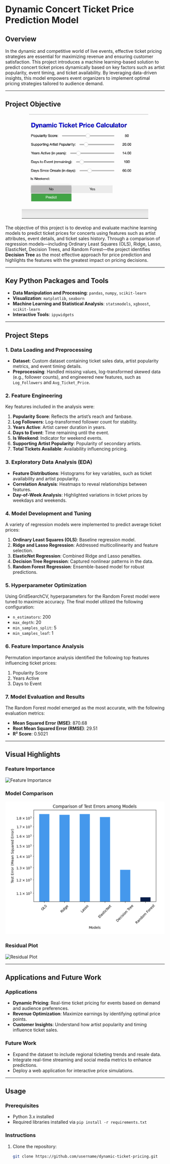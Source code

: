 # Dynamic Concert Ticket Price Prediction Model

## Overview

In the dynamic and competitive world of live events, effective ticket pricing strategies are essential for maximizing revenue and ensuring customer satisfaction. This project introduces a machine learning-based solution to predict concert ticket prices dynamically based on key factors such as artist popularity, event timing, and ticket availability. By leveraging data-driven insights, this model empowers event organizers to implement optimal pricing strategies tailored to audience demand.

---

## Project Objective

<img src="Assets/price_calculator.gif" alt="Price Calculator in Action" width="400" style="display: block; margin: 10px auto 20px auto;">

The objective of this project is to develop and evaluate machine learning models to predict ticket prices for concerts using features such as artist attributes, event details, and ticket sales history. Through a comparison of regression models—including Ordinary Least Squares (OLS), Ridge, Lasso, ElasticNet, Decision Trees, and Random Forest—the project identifies **Decision Tree** as the most effective approach for price prediction and highlights the features with the greatest impact on pricing decisions.

---

## Key Python Packages and Tools

- **Data Manipulation and Processing**: `pandas`, `numpy`, `scikit-learn`
- **Visualization**: `matplotlib`, `seaborn`
- **Machine Learning and Statistical Analysis**: `statsmodels`, `xgboost`, `scikit-learn`
- **Interactive Tools**: `ipywidgets`

---

## Project Steps

### 1. Data Loading and Preprocessing

- **Dataset**: Custom dataset containing ticket sales data, artist popularity metrics, and event timing details.
- **Preprocessing**: Handled missing values, log-transformed skewed data (e.g., follower counts), and engineered new features, such as `Log_Followers` and `Avg_Ticket_Price`.

### 2. Feature Engineering

Key features included in the analysis were:

1. **Popularity Score**: Reflects the artist’s reach and fanbase.
2. **Log Followers**: Log-transformed follower count for stability.
3. **Years Active**: Artist career duration in years.
4. **Days to Event**: Time remaining until the event.
5. **Is Weekend**: Indicator for weekend events.
6. **Supporting Artist Popularity**: Popularity of secondary artists.
7. **Total Tickets Available**: Availability influencing pricing.

### 3. Exploratory Data Analysis (EDA)

- **Feature Distributions**: Histograms for key variables, such as ticket availability and artist popularity.
- **Correlation Analysis**: Heatmaps to reveal relationships between features.
- **Day-of-Week Analysis**: Highlighted variations in ticket prices by weekdays and weekends.

### 4. Model Development and Tuning

A variety of regression models were implemented to predict average ticket prices:

1. **Ordinary Least Squares (OLS)**: Baseline regression model.
2. **Ridge and Lasso Regression**: Addressed multicollinearity and feature selection.
3. **ElasticNet Regression**: Combined Ridge and Lasso penalties.
4. **Decision Tree Regression**: Captured nonlinear patterns in the data.
5. **Random Forest Regression**: Ensemble-based model for robust predictions.

### 5. Hyperparameter Optimization

Using GridSearchCV, hyperparameters for the Random Forest model were tuned to maximize accuracy. The final model utilized the following configuration:
- `n_estimators`: 200
- `max_depth`: 20
- `min_samples_split`: 5
- `min_samples_leaf`: 1

### 6. Feature Importance Analysis

Permutation importance analysis identified the following top features influencing ticket prices:
1. Popularity Score
2. Years Active
3. Days to Event

### 7. Model Evaluation and Results

The Random Forest model emerged as the most accurate, with the following evaluation metrics:
- **Mean Squared Error (MSE)**: 870.68
- **Root Mean Squared Error (RMSE)**: 29.51
- **R² Score**: 0.5021

---

## Visual Highlights

### Feature Importance

![Feature Importance](Assets/feature_importance.png)

### Model Comparison

![Model Comparison](Assets/model_comparison.png)

### Residual Plot

![Residual Plot](Assets/residual_plot.png)

---

## Applications and Future Work

### Applications

- **Dynamic Pricing**: Real-time ticket pricing for events based on demand and audience preferences.
- **Revenue Optimization**: Maximize earnings by identifying optimal price points.
- **Customer Insights**: Understand how artist popularity and timing influence ticket sales.

### Future Work

- Expand the dataset to include regional ticketing trends and resale data.
- Integrate real-time streaming and social media metrics to enhance predictions.
- Deploy a web application for interactive price simulations.

---

## Usage

### Prerequisites

- Python 3.x installed
- Required libraries installed via `pip install -r requirements.txt`

### Instructions

1. Clone the repository:
   ```bash
   git clone https://github.com/username/dynamic-ticket-pricing.git
